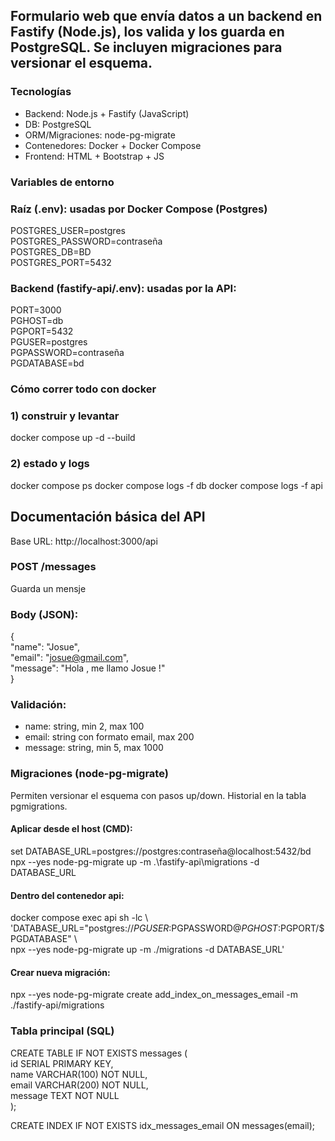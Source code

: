 ## Formulario web que envía datos a un backend en Fastify (Node.js), los valida y los guarda en PostgreSQL. Se incluyen migraciones para versionar el esquema.

### Tecnologías
- Backend: Node.js + Fastify (JavaScript)
- DB: PostgreSQL
- ORM/Migraciones: node-pg-migrate
- Contenedores: Docker + Docker Compose
- Frontend: HTML + Bootstrap + JS

### Variables de entorno
### Raíz (.env): usadas por Docker Compose (Postgres)
POSTGRES_USER=postgres  
POSTGRES_PASSWORD=contraseña  
POSTGRES_DB=BD  
POSTGRES_PORT=5432  

### Backend (fastify-api/.env): usadas por la API:
PORT=3000  
PGHOST=db  
PGPORT=5432  
PGUSER=postgres  
PGPASSWORD=contraseña  
PGDATABASE=bd 

### Cómo correr todo con docker
### 1) construir y levantar
docker compose up -d --build

### 2) estado y logs
docker compose ps
docker compose logs -f db
docker compose logs -f api

## Documentación básica del API
Base URL: http://localhost:3000/api

### POST /messages
Guarda un mensje

### Body (JSON):
{  
  "name": "Josue",  
  "email": "josue@gmail.com",  
  "message": "Hola , me llamo Josue !"  
}  

### Validación:
- name: string, min 2, max 100
- email: string con formato email, max 200
- message: string, min 5, max 1000

### Migraciones (node-pg-migrate)
Permiten versionar el esquema con pasos up/down. Historial en la tabla pgmigrations.

#### Aplicar desde el host (CMD):
set DATABASE_URL=postgres://postgres:contraseña@localhost:5432/bd  
npx --yes node-pg-migrate up -m .\fastify-api\migrations -d DATABASE_URL  

#### Dentro del contenedor api:
docker compose exec api sh -lc \  
 'DATABASE_URL="postgres://$PGUSER:$PGPASSWORD@$PGHOST:$PGPORT/$PGDATABASE" \  
  npx --yes node-pg-migrate up -m ./migrations -d DATABASE_URL'   

#### Crear nueva migración: 
npx --yes node-pg-migrate create add_index_on_messages_email -m ./fastify-api/migrations  

### Tabla principal (SQL)
  
CREATE TABLE IF NOT EXISTS messages (  
  id SERIAL PRIMARY KEY,  
  name VARCHAR(100) NOT NULL,  
  email VARCHAR(200) NOT NULL,  
  message TEXT NOT NULL  
);  
  
CREATE INDEX IF NOT EXISTS idx_messages_email ON messages(email);  

